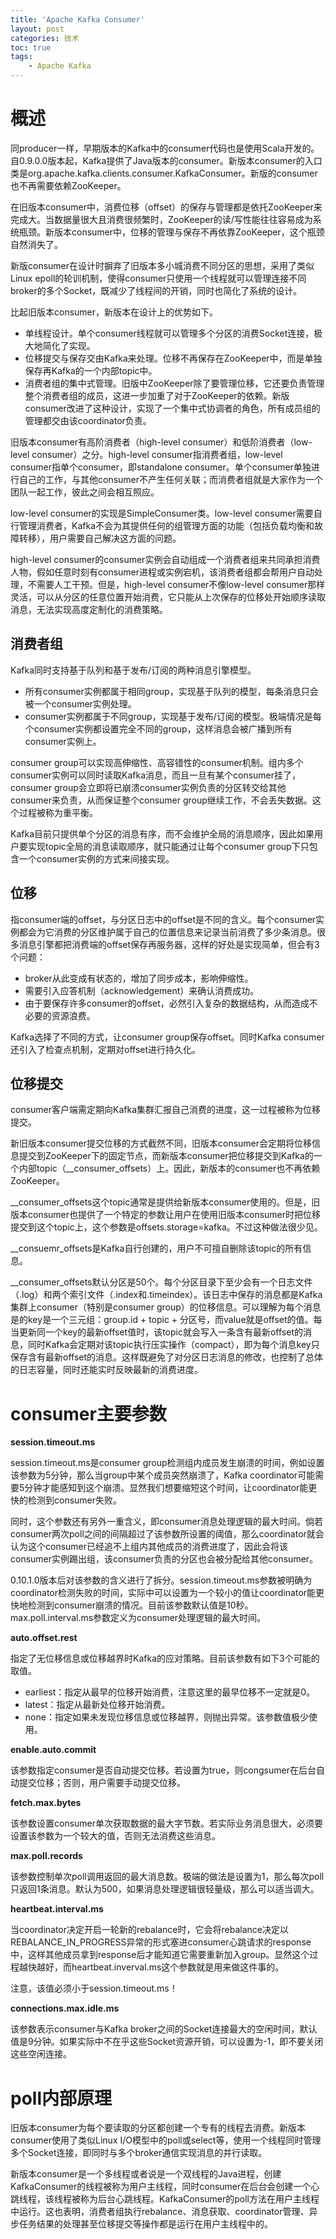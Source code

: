 ```yaml
---
title: 'Apache Kafka Consumer'
layout: post
categories: 技术
toc: true
tags:
    - Apache Kafka
---
```


# 概述

同producer一样，早期版本的Kafka中的consumer代码也是使用Scala开发的。自0.9.0.0版本起，Kafka提供了Java版本的consumer。新版本consumer的入口类是org.apache.kafka.clients.consumer.KafkaConsumer。新版的consumer也不再需要依赖ZooKeeper。

在旧版本consumer中，消费位移（offset）的保存与管理都是依托ZooKeeper来完成大。当数据量很大且消费很频繁时，ZooKeeper的读/写性能往往容易成为系统瓶颈。新版本consumer中，位移的管理与保存不再依靠ZooKeeper，这个瓶颈自然消失了。

新版consumer在设计时摒弃了旧版本多小城消费不同分区的思想，采用了类似Linux epoll的轮训机制，使得consumer只使用一个线程就可以管理连接不同broker的多个Socket，既减少了线程间的开销，同时也简化了系统的设计。

比起旧版本consumer，新版本在设计上的优势如下。

* 单线程设计。单个consumer线程就可以管理多个分区的消费Socket连接，极大地简化了实现。
* 位移提交与保存交由Kafka来处理。位移不再保存在ZooKeeper中，而是单独保存再Kafka的一个内部topic中。
* 消费者组的集中式管理。旧版中ZooKeeper除了要管理位移，它还要负责管理整个消费者组的成员，这进一步加重了对于ZooKeeper的依赖。新版consumer改进了这种设计，实现了一个集中式协调者的角色，所有成员组的管理都交由该coordinator负责。

旧版本consumer有高阶消费者（high-level consumer）和低阶消费者（low-level consumer）之分。high-level consumer指消费者组，low-level consumer指单个consumer，即standalone consumer。单个consumer单独进行自己的工作，与其他consumer不产生任何关联；而消费者组就是大家作为一个团队一起工作，彼此之间会相互照应。

low-level consumer的实现是SimpleConsumer类。low-level consumer需要自行管理消费者，Kafka不会为其提供任何的组管理方面的功能（包括负载均衡和故障转移），用户需要自己解决这方面的问题。

high-level consumer的consumer实例会自动组成一个消费者组来共同承担消费人物，假如任意时刻有consumer进程或实例宕机，该消费者组都会帮用户自动处理，不需要人工干预。但是，high-level consumer不像low-level consumer那样灵活，可以从分区的任意位置开始消费，它只能从上次保存的位移处开始顺序读取消息，无法实现高度定制化的消费策略。

## 消费者组

Kafka同时支持基于队列和基于发布/订阅的两种消息引擎模型。

* 所有consumer实例都属于相同group，实现基于队列的模型，每条消息只会被一个consumer实例处理。
* consumer实例都属于不同group，实现基于发布/订阅的模型。极端情况是每个consumer实例都设置完全不同的group，这样消息会被广播到所有consumer实例上。

consumer group可以实现高伸缩性、高容错性的consumer机制。组内多个consumer实例可以同时读取Kafka消息，而且一旦有某个consumer挂了，consumer group会立即将已崩溃consumer实例负责的分区转交给其他consumer来负责，从而保证整个consumer group继续工作，不会丢失数据。这个过程被称为重平衡。

Kafka目前只提供单个分区的消息有序，而不会维护全局的消息顺序，因此如果用户要实现topic全局的消息读取顺序，就只能通过让每个consumer group下只包含一个consumer实例的方式来间接实现。

## 位移

指consumer端的offset，与分区日志中的offset是不同的含义。每个consumer实例都会为它消费的分区维护属于自己的位置信息来记录当前消费了多少条消息。很多消息引擎都把消费端的offset保存再服务器，这样的好处是实现简单，但会有3个问题：

* broker从此变成有状态的，增加了同步成本，影响伸缩性。
* 需要引入应答机制（acknowledgement）来确认消费成功。
* 由于要保存许多consumer的offset，必然引入复杂的数据结构，从而造成不必要的资源浪费。

Kafka选择了不同的方式，让consumer group保存offset。同时Kafka consumer还引入了检查点机制，定期对offset进行持久化。

## 位移提交

consumer客户端需定期向Kafka集群汇报自己消费的进度，这一过程被称为位移提交。

新旧版本consumer提交位移的方式截然不同，旧版本consumer会定期将位移信息提交到ZooKeeper下的固定节点，而新版本consumer把位移提交到Kafka的一个内部topic（__consumer_offsets）上。因此，新版本的consumer也不再依赖ZooKeeper。

__consumer_offsets这个topic通常是提供给新版本consumer使用的。但是，旧版本consumer也提供了一个特定的参数让用户在使用旧版本consumer时把位移提交到这个topic上，这个参数是offsets.storage=kafka。不过这种做法很少见。

__consuemr_offsets是Kafka自行创建的，用户不可擅自删除该topic的所有信息。

__consumer_offsets默认分区是50个。每个分区目录下至少会有一个日志文件（.log）和两个索引文件（.index和.timeindex）。该日志中保存的消息都是Kafka集群上consumer（特别是consumer group）的位移信息。可以理解为每个消息是的key是一个三元组：group.id + topic + 分区号，而value就是offset的值。每当更新同一个key的最新offset值时，该topic就会写入一条含有最新offset的消息，同时Kafka会定期对该topic执行压实操作（compact），即为每个消息key只保存含有最新offset的消息。这样既避免了对分区日志消息的修改，也控制了总体的日志容量，同时还能实时反映最新的消费进度。

# consumer主要参数

**session.timeout.ms**

session.timeout.ms是consumer group检测组内成员发生崩溃的时间，例如设置该参数为5分钟，那么当group中某个成员突然崩溃了，Kafka coordinator可能需要5分钟才能感知到这个崩溃。显然我们想要缩短这个时间，让coordinator能更快的检测到consumer失败。

同时，这个参数还有另外一重含义，即consumer消息处理逻辑的最大时间。倘若consumer两次poll之间的间隔超过了该参数所设置的阈值，那么coordinator就会认为这个consumer已经追不上组内其他成员的消费进度了，因此会将该consumer实例踢出组，该consumer负责的分区也会被分配给其他consumer。

0.10.1.0版本后对该参数的含义进行了拆分。session.timeout.ms参数被明确为coordinator检测失败的时间，实际中可以设置为一个较小的值让coordinator能更快地检测到consumer崩溃的情况。目前该参数默认值是10秒。max.poll.interval.ms参数定义为consumer处理逻辑的最大时间。

**auto.offset.rest**

指定了无位移信息或位移越界时Kafka的应对策略。目前该参数有如下3个可能的取值。

* earliest：指定从最早的位移开始消费，注意这里的最早位移不一定就是0。
* latest：指定从最新处位移开始消费。
* none：指定如果未发现位移信息或位移越界，则抛出异常。该参数值极少使用。

**enable.auto.commit**

该参数指定consumer是否自动提交位移。若设置为true，则congsumer在后台自动提交位移；否则，用户需要手动提交位移。

**fetch.max.bytes**

该参数设置consumer单次获取数据的最大字节数。若实际业务消息很大，必须要设置该参数为一个较大的值，否则无法消费这些消息。

**max.poll.records**

该参数控制单次poll调用返回的最大消息数。极端的做法是设置为1，那么每次poll只返回1条消息。默认为500，如果消息处理逻辑很轻量级，那么可以适当调大。

**heartbeat.interval.ms**

当coordinator决定开启一轮新的rebalance时，它会将rebalance决定以REBALANCE_IN_PROGRESS异常的形式塞进consumer心跳请求的response中，这样其他成员拿到response后才能知道它需要重新加入group。显然这个过程越快越好，而heartbeat.inverval.ms这个参数就是用来做这件事的。

注意，该值必须小于session.timeout.ms！

**connections.max.idle.ms**

该参数表示consumer与Kafka broker之间的Socket连接最大的空闲时间，默认值是9分钟。如果实际中不在乎这些Socket资源开销，可以设置为-1，即不要关闭这些空闲连接。

# poll内部原理

旧版本consumer为每个要读取的分区都创建一个专有的线程去消费。新版本consumer使用了类似Linux I/O模型中的poll或select等，使用一个线程同时管理多个Socket连接，即同时与多个broker通信实现消息的并行读取。

新版本consumer是一个多线程或者说是一个双线程的Java进程，创建KafkaConsumer的线程被称为用户主线程，同时consumer在后台会创建一个心跳线程，该线程被称为后台心跳线程。KafkaConsumer的poll方法在用户主线程中运行。这也表明，消费者组执行rebalance、消息获取、coordinator管理、异步任务结果的处理甚至位移提交等操作都是运行在用户主线程中的。